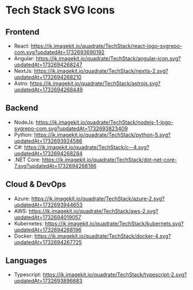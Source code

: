 # Tech Stack SVG Icons

## Frontend
- React: https://ik.imagekit.io/quadrate/TechStack/react-logo-svgrepo-com.svg?updatedAt=1732693690192
- Angular: https://ik.imagekit.io/quadrate/TechStack/angular-icon.svg?updatedAt=1732694268247
- NextJs: https://ik.imagekit.io/quadrate/TechStack/nextjs-2.svg?updatedAt=1732694268210
- Astro: https://ik.imagekit.io/quadrate/TechStack/astrojs.svg?updatedAt=1732694268449

## Backend
- NodeJs: https://ik.imagekit.io/quadrate/TechStack/nodejs-1-logo-svgrepo-com.svg?updatedAt=1732693823409
- Python: https://ik.imagekit.io/quadrate/TechStack/python-5.svg?updatedAt=1732693924586
- C#: https://ik.imagekit.io/quadrate/TechStack/c--4.svg?updatedAt=1732694268284
- .NET Core: https://ik.imagekit.io/quadrate/TechStack/dot-net-core-7.svg?updatedAt=1732694268186

## Cloud & DevOps
- Azure: https://ik.imagekit.io/quadrate/TechStack/azure-2.svg?updatedAt=1732693944653
- AWS: https://ik.imagekit.io/quadrate/TechStack/aws-2.svg?updatedAt=1732694019057
- Kubernetes: https://ik.imagekit.io/quadrate/TechStack/kubernets.svg?updatedAt=1732694268196
- Docker: https://ik.imagekit.io/quadrate/TechStack/docker-4.svg?updatedAt=1732694267725

## Languages
- Typescript: https://ik.imagekit.io/quadrate/TechStack/typescript-2.svg?updatedAt=1732693896683
